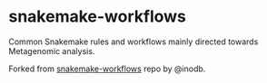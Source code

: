 # snakemake-workflows
Common Snakemake rules and workflows mainly directed towards Metagenomic analysis.

Forked from [snakemake-workflows](https://github.com/inodb/snakemake-workflows) repo by @inodb. 
